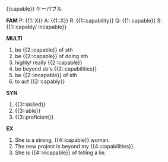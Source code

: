 {{capable}}
ケーパブル


**FAM**
P: {{1::X}}
A: {{1::X}}
R: {{1::capability}}
Q: {{1::capable}}
S: {{1::capably/ incapable}} 

**MULTI**
1. be {{2::capable}} of sth
2. be {{2::capable}} of doing sth 
3. highly/ really {{2::capable}}
4. be beyond sb's {{2::capabilities}} 
5. be {{2::incapable}} of sth
6. to act {{2::capably}} 

**SYN**
1. {{3::skilled}}
2. {{3::able}}
3. {{3::proficient}}

**EX**
1. She is a strong, {{4::capable}} woman. 
2. The new project is beyond my {{4::capabilities}}. 
3. She is {{4::incapable}} of telling a lie.
